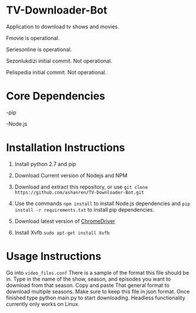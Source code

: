 # TV-Downloader-Bot

Application to download tv shows and movies.

Fmovie is operational.

Seriesonline is operational.

Sezonlukdizi initial commit. Not operational.

Pelispedia initial commit. Not operational.

# Core Dependencies

-pip

-Node.js

# Installation Instructions

1. Install python 2.7 and pip

2. Download Current version of Nodejs and NPM

3. Download and extract this repository, or use `git clone https://github.com/ashanren/TV-Downloader-Bot.git`

4. Use the commands `npm install` to install Node.js dependencies and `pip install -r requirements.txt` to install pip dependencies.

5. Download latest version of [ChromeDriver](https://sites.google.com/a/chromium.org/chromedriver/ "ChromeDriver Website") 

6. Install Xvfb `sudo apt-get install Xvfb`

# Usage Instructions

Go into `video_files.conf` There is a sample of the format this file should be in. Type in the name of the show, season, and episodes you want to download from that season. Copy and paste That general format to download multiple seasons. Make sure to keep this file in json format. Once finished type python main.py to start downloading. Headless functionality currently only works on Linux.
